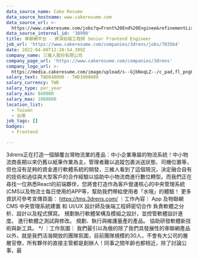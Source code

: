 ```yaml
---
data_source_name: Cake Resume
data_source_hostname: www.cakeresume.com
data_source_url: >-
  https://www.cakeresume.com/jobs?q=Front%20End%20Enginee&refinementList[lang_name][0]=E[…]tech_front-end-development&range[salary_range][min]=1000000
data_source_internal_id: '38998'
title: 車聯網平台 - 資深前端工程師 Senior Frontend Engineer
job_url: 'https://www.cakeresume.com/companies/3drens/jobs/7035b4'
date: 2022-04-08T12:28:54.399Z
company_name: 三維人股份有限公司
company_page_url: 'https://www.cakeresume.com/companies/3drens'
company_logo_url: >-
  https://media.cakeresume.com/image/upload/s--GjbNxqLZ--/c_pad,fl_png8,h_200,w_200/v1586935769/g1ecahxyojewz5xdadrk.png
salary_text: TWD840000 - TWD1008000
salary_currency: TWD
salary_type: per_year
salary_min: 840000
salary_max: 1008000
location_list:
  - Taiwan
  - 台灣
job_tags: []
badges:
  - Frontend

---
```


3drens正在打造一個顛覆台灣物流業的產品：中小企業專屬的物流系統！中小物流商長期以來仍舊以紙筆作業為主，管理者難以追蹤包裹派送狀態、司機位置等，但也沒有足夠的資金進行軟體系統的開發，三維人看到了這個現況，決定融合自有的技術和過往與大型客戶的合作經驗以協助中小物流商進行數位轉型。而我們正在尋找一位熟悉React的前端夥伴，您將會打造作為客戶營運核心的中央管理系統(CMS以及物流士每日使用的APP等，幫助我們帶給使用者「水哦」的體驗！ 更多資訊可參考宣傳頁面： https://tms.3drens.com/ ｜工作內容｜ App 及物聯網 CMS 中央管理系統建置 和 UI/UX 設計師及後端工程師密切合作 負責軟體之分析、設計以及程式撰寫。 規劃執行軟體架構及模組之設計，並控管軟體設計進度。 進行軟體之測試與修改。 規劃、執行與維護量產的產品。 協助研發軟體新技術與新工具。 */ ｜工作氛圍｜ 我們最引以為傲的除了我們具發展性的車聯網產品以外，就是我們活潑開放的團隊氛圍，目前團隊規模約30人，不會有大公司的層層官僚，所有夥伴的直接主管都是創辦人！同事之間年齡也都相近，除了討論公事，最